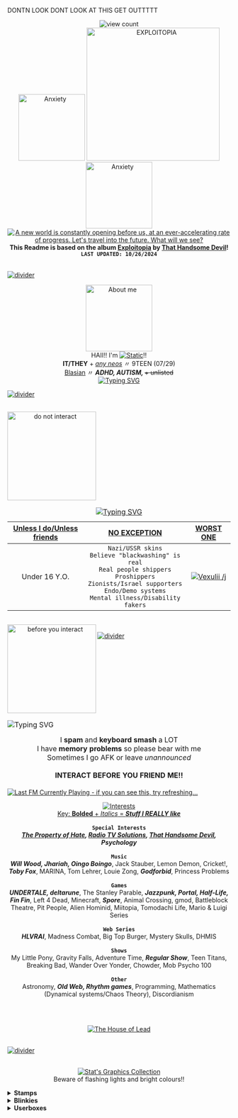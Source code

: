 DONTN LOOK DONT LOOK AT THIS GET OUTTTTT

<!--- ![Typing SVG](https://readme-typing-svg.demolab.com?font=Pixelify+Sans&duration=7000&pause=100&color=923999&width=435&lines=maido+domaido!!+(%E1%B5%94%E2%A9%8A%E1%B5%94);shoutout+2+remimart+;please+remember+2+sign+my+atabook!) -->

<!--- HEADER -->
<div align="center">
  <img src="https://komarev.com/ghpvc/?username=stat-ice&amp;color=657cc2&amp;style=for-the-badge&amp;label=Modern+Deities" alt="view count" title="Put on your 3D glasses!">
  <br>
  <a href="https://jolleycomics.com/TPoH/Cutting_Room/542"><img src="https://drive.google.com/uc?id=1YhttyWlHZoVllz-_-IxHni7QLTmn1lX7" alt="Anxiety" height=150px title="ro ta te..."></a>
  <a href="https://jolleycomics.com/TPoH/Double_Exposure/523"><img src="https://drive.google.com/uc?id=1K8Bg_VJSTUTdVOMkJy9aPHIR1Gjclnba" alt="EXPLOITOPIA" height=300px title="Now in 3 Dimensions!"></a>
  <a href="https://jolleycomics.com/TPoH/Cutting_Room/542"><img src="https://drive.google.com/uc?id=1YhttyWlHZoVllz-_-IxHni7QLTmn1lX7" alt="Anxiety" height=150px title="ro ta te..."></a>
  <br>
  <a href="https://git.io/typing-svg"><img src="https://readme-typing-svg.demolab.com?font=Chivo&weight=500&size=18&duration=3000&pause=300&color=FFFFFF&background=02AAE8&center=true&vCenter=true&multiline=true&repeat=false&width=435&height=112&lines=A+new+world+is+constantly+opening+before+us;At+an+ever-accelerating+rate+of+progress;Let's+travel+into+the+future;+What+will+we+see%3F" alt="A new world is constantly opening before us, at an ever-accelerating rate of progress. Let's travel into the future. What will we see?" title="A new world is constantly opening before us, at an ever-accelerating rate of progress. Let's travel into the future. What will we see?" /></a>
  <br>
  <b>This Readme is based on the album <a href="https://open.spotify.com/album/6dyanjhuSgFsPPVtFzugcr">Exploitopia</a> by <a href="https://open.spotify.com/artist/3MIk8tAIzBQ5iZWmlVLCCT">That Handsome Devil</a>!</b>
  <br>
  <code><b>LAST UPDATED: 10/26/2024</b></code>
</div>

<br><a href="https://www.instagram.com/thathandsomedevilofficial/reel/DBjVbUxxDOD/"><img align="center" src="https://drive.google.com/uc?id=1E1B0aKTaMpI_tIm9F1Bo0_a7zNsgy0VX" alt="divider" title="Exploitopia was released on October 25th, 2024!"></a><br>

<!--- ABOUT ME -->
<p align="center">
  <a href="https://jolleycomics.com/TPoH/Cutting_Room/542"><img src="https://drive.google.com/uc?id=1KRN8bNJNlcWLpNqKbowXMdKWSnlcU9AX" alt="About me" height=150px title="About STATIC"></a>
  <br>
  HAII!! I'm <a href="https://github.com/yagiziskirik/Github-Colored-Text/"><img src="https://github-colored-text-fn3z.vercel.app/api/index.js?text=STATIC&color=657cc2&fontSize=17&width=60" alt="Static" title="Hey, don't go clickin' on everythin' you see!"></a>!!
  <br>
  <b>IT/THEY</b> + <em><ins>any neos</ins></em> 〃 9TEEN (07/29)
  <br>
  <ins>Blasian</ins> 〃 <b><em>ADHD, AUTISM, </em></b><s>+ unlisted</s>
  <br>
  <a href="https://git.io/typing-svg"><img src="https://readme-typing-svg.demolab.com?font=Chivo&weight=500&size=18&duration=1000&pause=300&color=FFFFFF&background=E62125&center=true&vCenter=true&width=435&lines=Open+the+throttle!;All+aboard%2C+the+promised+land!;Pillars+of+smoke+by+day!;Pillars+of+fire+by+night!;Pillars+of+progress!;Machines+to+make+machines!;Production+to+expand+production!" alt="Typing SVG" /></a>
</p>

<a href="https://jolleycomics.com/TPoH/Wardrobe/225"><img align="center" src="https://drive.google.com/uc?id=1E1B0aKTaMpI_tIm9F1Bo0_a7zNsgy0VX" alt="divider" title="'Crooked Heart' was the hardest song to produce!"></a><br><br>

<!--- DNI AND BYI -->
<p align="center"> <!---dni-->
  <a href="https://en.wikipedia.org/wiki/Hamsa"><img align="left" src="https://drive.google.com/uc?id=1YOO_jYLM6h_BKUmajt4xpu733plIiyum" alt="do not interact" title="Do Not Interact" width="200px"></a>
  <table border="0" align="left">
    <caption>
     <a href="https://git.io/typing-svg"><img src="https://readme-typing-svg.demolab.com?font=Chivo&weight=500&size=18&duration=1000&pause=300&color=E62125&background=FFFFFF&center=true&vCenter=true&repeat=false&width=611&lines=DO+NOT+INTERACT" alt="Typing SVG" /></a>
    </caption>
    <thead>
      <tr>
        <th>
          <ins><b>Unless I do/Unless friends</b></ins>
        </th>
        <th>
          <ins><b>NO EXCEPTION</b></ins>
        </th>
        <th>
          <ins><b>WORST ONE</b></ins>
        </th>
      </tr>
    </thead>
    <tbody align="center">
      <tr> 
        <td> <!--- uid/uf -->
          Under 16 Y.O.
        </td>
        <td> <!--- no exception -->
          <code>Nazi/USSR skins</code><br>
          <code>Believe "blackwashing" is real</code><br>
          <code>Real people shippers</code><br>
          <code>Proshippers</code><br>
          <code>Zionists/Israel supporters</code><br>
          <code>Endo/Demo systems</code><br>
          <code>Mental illness/Disability fakers</code>
        </td>
        <td> <!--- bitch -->
          <a href="https://github.com/Vexuliii"><img src="https://github-colored-text-fn3z.vercel.app/api/index.js?text=Vexulii+/j&color=E67935&fontSize=17&width=64&height=21" alt="Vexulii /j" title="squashed like a particularly strange bug"></a>
        </td>
      </tr>
    </tbody>
  </table>
</p>

<img align="center" src="https://drive.google.com/uc?id=1LeiCwOnCQEf_vr0eYeTG6wLgjIptZlvA" alt="divider" title="HEY WHAT ARE YOU LOOKIN AT!!1" width="900px" height="1px">

<p align="center"> <!---byi-->
  <a href="https://en.wikipedia.org/wiki/Hamsa"><img align="left" src="https://drive.google.com/uc?id=1UxHk6g2V880lN2ScEcHnXlLWbpLCBJU2" alt="before you interact" title="Before You Interact" width="200px"></a>
  <table border="0" align="left">
    <caption>
     <a href="https://git.io/typing-svg"><img src="https://readme-typing-svg.demolab.com?font=Chivo&weight=500&size=18&duration=1000&pause=300&color=04ABE9&background=FFFFFF&center=true&vCenter=true&repeat=false&width=611&lines=BEFORE+YOU+INTERACT" alt="Typing SVG" align="left" /></a><br>
    </caption>
    <thead align="center">
      <tr> 
        <td width="611px"> <!--- uid/uf -->
          I <b>spam</b> and <b>keyboard smash</b> a LOT<br>I have <b>memory problems</b> so please bear with me<br>Sometimes I go AFK or leave <em>unannounced</em><br><br><b>INTERACT BEFORE YOU FRIEND ME!!</b>
        </td>
      </tr>
    </thead>
  </table>
</p>

<br><a href="https://youtu.be/3Q2piNE_TWY?si=gnPXO5Xg4Jiaf4yn"><img align="center" src="https://drive.google.com/uc?id=1E1B0aKTaMpI_tIm9F1Bo0_a7zNsgy0VX" alt="divider" title="'Tonight' is the first song from Exploitopia to have a music video!"></a><br><br>

<!--- INTERESTS -->
<a href="https://www.last.fm/user/lectricstat"><img src="https://lastfm-recently-played.vercel.app/api?user=lectricstat&footer_style=compact_stats&count=1&width=500&loved=true&header_style=none&bg_color=657cc2" alt="Last FM Currently Playing - if you can see this, try refreshing..."></a>
<p align="center">
  <a href="https://github.com/yagiziskirik/Github-Colored-Text/"><img src="https://github-colored-text-fn3z.vercel.app/api/index.js?text=INTERESTS&color=808080&fontSize=24&width=126" alt="Interests" title="ahah.. i love.... many things.."></a>
  <br>
  <ins>Key: <b>Bolded</b> + <em>Italics</em> = <b><em>Stuff I REALLY like</em></b></ins><br><br>
  <code><b>Special Interests</b></code><br>
  <b><em>
    <a href="https://jolleycomics.com/TPoH/The_Hook/1">The Property of Hate</a>, <a href="https://www.twitch.tv/team/wrtv">Radio TV Solutions</a>, <a href="https://open.spotify.com/artist/3MIk8tAIzBQ5iZWmlVLCCT">That Handsome Devil</a>, Psychology
  </em></b>
  <br><br>
  <code><b>Music</b></code><br>
  <b><em>Will Wood, Jhariah, Oingo Boingo</em></b>, Jack Stauber, Lemon Demon, Cricket!, <b><em>Toby Fox</em></b>, MARINA, Tom Lehrer, Louie Zong, <b><em>Godforbid</em></b>, Princess Problems
  <br><br>
  <code><b>Games</b></code><br>
  <b><em>UNDERTALE, deltarune</em></b>, The Stanley Parable, <b><em>Jazzpunk, Portal, Half-Life, Fin Fin</em></b>, Left 4 Dead, Minecraft, <b><em>Spore</em></b>, Animal Crossing, gmod, Battleblock Theatre, Pit People, Alien Hominid, Miitopia, Tomodachi Life, Mario & Luigi Series
  <br><br>
  <code><b>Web Series</b></code><br>
  <b><em>HLVRAI</em></b>, Madness Combat, Big Top Burger, Mystery Skulls, DHMIS
  <br><br>
  <code><b>Shows</b></code><br>
  My Little Pony, Gravity Falls, Adventure Time, <b><em>Regular Show</em></b>, Teen Titans, Breaking Bad, Wander Over Yonder, Chowder, Mob Psycho 100
  <br><br>
  <code><b>Other</b></code><br>
  Astronomy, <b><em>Old Web, Rhythm games</em></b>, Programming, Mathematics (Dynamical systems/Chaos Theory), Discordianism
</p>

<br><br>

<div align="center">
  <a href="https://jolleycomics.com/TPoH/Turnaround/555"><img src="https://drive.google.com/uc?id=1_Wvu9-ALc_z8fzNZX0NcPscn5wexihPa" alt="The House of Lead" title="IT'S GONNA BURN DOWN :((("></a>
</div>

<br><a href="https://en.wikipedia.org/wiki/That_Handsome_Devil#Discography"><img align="center" src="https://drive.google.com/uc?id=1E1B0aKTaMpI_tIm9F1Bo0_a7zNsgy0VX" alt="divider" title="Exploitopia is That Handsome Devil's 11th album (including EPs)!"></a><br><br>

<!--- GRAPHICS -->
<p align="center">
  <a href="https://github.com/yagiziskirik/Github-Colored-Text/"><img src="https://github-colored-text-fn3z.vercel.app/api/index.js?text=STAT'S+GRAPHICS+COLLECTION&color=808080&fontSize=24&width=355" alt="Stat's Graphics Collection" title="i am full of stamps, they're leaking out of me"></a>
  <br>
  Beware of flashing lights and bright colours!!
</p>

<details>
<summary><b>Stamps</b></summary>
  
> `hey look at these stamps i made (f2u)`

![Baaulp nation](https://drive.google.com/uc?id=1iSWyDQo_O2Uqk6uQIvv701E1AVUqb0_P)
![Bibi](https://drive.google.com/uc?id=1dQdzyoP8nquwdmOr8isxHxdMH8uavKPi)
![Big warp](https://drive.google.com/uc?id=1yOpXQW9leHd_E0xZQAxt8cR7U2YyS2Rl)
![Clone High intro](https://drive.google.com/uc?id=1xEoQU0UbhVW6rY7v3gFX_cjArlhRZ7j4)
![Click](https://drive.google.com/uc?id=1dvGv4HJdglrLWQfi3Bc_ysjIiHITiOld)
![Walter White Phone](https://drive.google.com/uc?id=1FQWviq7WblzjEP9J-TBCQ2a63VK3Y7d_)
![Is a restaurant](https://drive.google.com/uc?id=1P8tCowHdwMEli0azz7_ty5rDQIFQf-RZ)
![Is NOT a restaurant](https://drive.google.com/uc?id=1bF_MWg_IGTsm2IVWjOZTDEPXDiaszicR)
![Joshua](https://drive.google.com/uc?id=1lk2M2sjqMfZYNTI6COZnwHEodPbZZ2dQ)
![Mira fish](https://drive.google.com/uc?id=1CTTB8gBEP-MHmYybtPJxOymjfxQjqT5U)
![Orbulus Raymond](https://drive.google.com/uc?id=1PrQxbNEApR59pcmJ6J2Z5KStRRgq8Wud)
![BRBA poster](https://drive.google.com/uc?id=1Xx07BBgG_7U4Frjk7h-QgNHA_T3XkEYy)
![Socpens Superhell](https://drive.google.com/uc?id=19Aa6ZDaguzWrmBiFdW9ovQ7lIGkZhnTd)
![RGB Suits](https://drive.google.com/uc?id=1w5txDNSavnymiXi_meqFHQ8t_fpuYDWK)
![Pewpew](https://drive.google.com/uc?id=1oRCVfStxYwINi-uF0Qkfj1fQFHKI3dWf)
![Ruin my store](https://drive.google.com/uc?id=1DAPI7FCv6hmHTbaGSuGJ-pt2MqPMtXod)
![Ruin my life](https://drive.google.com/uc?id=1Lqkw3jzgkOYA05zCP-tzNb-O8Ezh9131)
![Periwinkle Poppy Fan](https://drive.google.com/uc?id=1maJnzCPMQPmjMWAbHLTtIcxzhrXpwGh2)
![THGTH](https://drive.google.com/uc?id=1_AUIWbQKjOYIEAR6M8h-E5RuxfzlRWfQ)
![YPAS](https://drive.google.com/uc?id=1SdgPStlGzAJGEqwwpDrgducoOCc8UYE-)
![THD](https://drive.google.com/uc?id=1yxwxBx07PGvOd_SeIsBhguwH3ycrjea5)
![burger eat](https://drive.google.com/uc?id=1ybaEBPkO1GBXP-GDfIdO_6juVflv6RKv)
![poopshitters](https://drive.google.com/uc?id=1yi2HH60gtg4mhI50TniW7QTv6RSiRqk9)
![time1](https://drive.google.com/uc?id=1BDjJpRv2GuQiQHSK_BnqopE8c1yWTTrv)
![time2](https://drive.google.com/uc?id=1AfR5RRCTYa4Yk_9Rb65HhMuJTIxTG649)
![negative](https://drive.google.com/uc?id=1d-S6G1lpGAZIAW1gUNF_0Ek2eM5X6DV7)
![TOby](https://drive.google.com/uc?id=1YkYMJA-xRQg541U1CFurPaeIg9gom91V)
![cell](https://drive.google.com/uc?id=1_8C9mphWqiQXvBkEwBpPfOufRjVHWhbi)
![dial](https://drive.google.com/uc?id=1A1GiakVU-i_vrLvM-p5wJak4k0EIFkX9)
![tinker](https://drive.google.com/uc?id=1q0gbF447qiraOtDlwushh2R1kZ7KFus5)
![click](https://drive.google.com/uc?id=1QlXyLE6jnGFA7Pqqy-XjQmxZsbCk8-Ju)
![anxiety](https://drive.google.com/uc?id=1xm2zF7Qq2BmI5uqvr5UEHEPr-WmDJpBi)
![dialhierophant](https://drive.google.com/uc?id=16PXIZevnWHyq_HH9oqRNtNfAVYe8M3Fu)
![time](https://drive.google.com/uc?id=1ZZH6ZCTKxnW8Ht2zEipsmK1m5ChQf44-)
![the](https://drive.google.com/uc?id=1-mXwTA6IOMOQqivkbcvwCiDJkD43T4-I)
![moon](https://drive.google.com/uc?id=1GivC9-7l-TwL7emserRlLvIGNPp9F29U)
![melodylovers](https://drive.google.com/uc?id=1DrPLDr4ZUjoqEpstaxtiCVaAW5Q1Y41B)
![juliennelovers](https://drive.google.com/uc?id=1N11LHz4mClctfQPvI-ElLiFA1BO2rK0F)
![](https://drive.google.com/uc?id=)
![](https://drive.google.com/uc?id=)
![](https://drive.google.com/uc?id=)
![](https://drive.google.com/uc?id=)


> <code>check out these stamps my friend <a href="https://github.com/Vexuliii">Vexulii</a> made (f2u)</code>

![manny stare](https://drive.google.com/uc?id=1pjV8XaLZZDMMoyw2RWf5yU875Ah6Ra8b)
![hanslap](https://drive.google.com/uc?id=1RsDTksLyCxQg3y-j1iQeuXCx95T0GbxP)
![hatty CHEER](https://drive.google.com/uc?id=1LAA5pjLDxPDiYChgzaTLq5HhywCXrTm-)
![honey roll](https://drive.google.com/uc?id=1j5lkmU4zQjQMs7FIQaSiM1o4Ow8Bv3lI)
![honey talk](https://drive.google.com/uc?id=1QOhQXInuKyYgj3okqPjZ9GjGXW-lx06E)
![pipi yell](https://drive.google.com/uc?id=185cWb5Pstlbb5L59e53hA_g6PwPZsLcX)
![yosef sneak](https://drive.google.com/uc?id=1f3r_OjUDvXZN_14N8fM2t-SwUBhbkzxr)
![castle crashers](https://drive.google.com/uc?id=1fqahCBw39zA2ecUQICGDBOmCfZC-VYFi)
![orang](https://drive.google.com/uc?id=1oTipPFtu8SzFfWJ_f8AvjLr00YAn5JV-)
![sangwich](https://drive.google.com/uc?id=1szvHj8Da349z9G0Jq80AXCv2M7eaDhTy)
![marsh smug](https://drive.google.com/uc?id=1VNRZKi3xew-0wvVz7Ug8mo2Gfa5GIXf4)
![marsh spin](https://drive.google.com/uc?id=18OZ4kScq5cHheHmTchLlXjdvxWh6XIjs)
![marsh yell](https://drive.google.com/uc?id=17ipF9i4C46CY_BZ6ekwH3L5819Hr_tSF)
![marsh blucsh](https://drive.google.com/uc?id=13da7XZ8LUB4NWzeKgvPdHY6v80eStZjw)
![danny dance](https://drive.google.com/uc?id=1MIuT5CT10_RhEqpqKnE-gbMK_KrVZXT0)
![ivor hapy](https://drive.google.com/uc?id=17_574WewpbgsUIlZc-nH9Fm0PQwkM4E9)
![ivor](https://drive.google.com/uc?id=1vooK3qpz2RxrF_7CyKrrTviiVTFaTjE6)
![](https://drive.google.com/uc?id=)


> `ALSO LOOK AT THE ONES VEX MADE FOR MY BDAY ^_^`

![blue man shock](https://drive.google.com/uc?id=12AL46RlXa53ELTlc586rVEM0NZuK5eG4)
![wayner sneeze](https://drive.google.com/uc?id=1phipGyunah7em_ohJb3SI6IOI2w2ikaI)
![waynerwhatsapp](https://drive.google.com/uc?id=1FUE0WXUp6Jjq9BVvzELgSOwhp6i-2fGB)
![waner myers dance](https://drive.google.com/uc?id=1t6W6Y6WZGW4hQsqyY8P7QrKLMCetTJt6)
![time to go](https://drive.google.com/uc?id=1avcGTlVPpRq8PPdnDOlZpMh008XtI-5T)
!["freaky baaulp"](https://drive.google.com/uc?id=1eIl6GUcrU6BJXxOa_WQhhnF_pAL_gjug)
![bad boe jambo](https://drive.google.com/uc?id=1Bz027NtEKhqkQPdfQSozLD6TlGagyx0j)
![baaulp death](https://drive.google.com/uc?id=17Ef2XS96spYHQnK1wP1UAxcHhgQ-1vxl)

> `ok... now here's some neither of us made`

<p align="center"> <b>SELF</b> </p>

![support gaza](https://drive.google.com/uc?id=1K9gCF0T1osVsnOS8gudq9W-3dmLm6fm2)
![aroace](https://drive.google.com/uc?id=1Nyj14DXVQZpYrVqDPJVhZCoy2dv8cC9V)
![ace](https://drive.google.com/uc?id=15FFGUI2xNGeLB3iYg9BAYXzmgrOQaRpO)
![agender](https://drive.google.com/uc?id=1UZsga6Dzju-RDqe-MA7EgYdn9KN74yEc)
![lesbian](https://drive.google.com/uc?id=1xmGdBHTHdYjAtm5g1Ogsuvg3M8499PVX)
![non binary](https://drive.google.com/uc?id=1XM2ilMulc8_4WMHkIoCO6QUhlurKiBl_)
![it its](https://drive.google.com/uc?id=1KCxZ6aWM4uIaD8X3UN3G1DO74Q6Y4170)
![they them](https://drive.google.com/uc?id=1WD1JcxXS-4kC4iDusQKW5vlEleGpOSWj)
![adhd](https://drive.google.com/uc?id=1kqRF7_dh3bq-lg49YQqwKBW_CV1mXHYO)
![asd](https://drive.google.com/uc?id=1PqYqozsbjj7GptVYxIUl4VVlI6CKcxws)
![blasian](https://drive.google.com/uc?id=1zKE6Dj8ozvcrdnoWf5h8lilEaX68Bj6j)
![csa survivor](https://drive.google.com/uc?id=1g35bns3spR4H7sENIa5P1BsvE1xamSoC)
![cocsa survivor](https://drive.google.com/uc?id=1EceG5fHeCzTh6sRATK6apImW8dt8DjhX)
![plural](https://drive.google.com/uc?id=17RSK3pyk4iKccAbJ_aUnwcZWIFWfxZmK)
![no flirting](https://drive.google.com/uc?id=1wfBMmgVjouLrJr-bu-iRuU3KKT1qC8mb)
![anti ai](https://drive.google.com/uc?id=11zhrwf19-t7uh22KLoDm827zenyL84GD)
![anti hit](https://drive.google.com/uc?id=1QCXvQ7mh3pJCMZ7a6NsBPQ9ByD1qWf-R)
![block creeps](https://drive.google.com/uc?id=1_DsEE1hjGZCtsgNK1qxtnzEheegZ2FjQ)
![not rehab](https://drive.google.com/uc?id=1nVbnTenbZ1KJ8lU2fyLhVQ9u7YRAxv_u)
![daydreamer](https://drive.google.com/uc?id=1WemSORCcWgs2jHWp9Bu5cN52_J3lvJbj)
![forgetful](https://drive.google.com/uc?id=1L1bzJaG9YbvI7ygN8EWwHuvfnziYikvJ)
![forgor](https://drive.google.com/uc?id=1yGwRcq1f8yPvKUkMc4wXpoYhd_4BzlcC)
![glasses](https://drive.google.com/uc?id=15pFtb_86k35MiCmXeMk69ICNN5BYkPhy)
![bad handwriting](https://drive.google.com/uc?id=1HXHKUrf3pAo5YhysbiEVVShom5Dz8_9C)
![shit as dumb](https://drive.google.com/uc?id=15Na4ACy1OgVMVSEfeZPuJieGIRKQ4s2-)
![picky eater](https://drive.google.com/uc?id=1L1EJ3A67yCrqaHejGLwLEdKx5tpYyeWD)
![talk to self](https://drive.google.com/uc?id=1vwRslHJZeUH6NOussZ-ho5E3Sf66-jp8)
![3ds owner](https://drive.google.com/uc?id=1gjD1Cdra7hN4Akp-0l84GoayonHD21AH)
![artist](https://drive.google.com/uc?id=1jQM4sYb7LMu8afitAzeR-eTkUFpZHRFS)
![writer](https://drive.google.com/uc?id=1hPyBco_t5t5P09tAXQfEDBghtgwrhHYF)
![piano player](https://drive.google.com/uc?id=1q5YHds0TqRLxeH7Q7__osztHNx11dcNy)
![make stamps](https://drive.google.com/uc?id=1hFWOT3Mu4OSlZUSgtMHO-u4_OGlATGG6)
![stamp obssessed](https://drive.google.com/uc?id=1wD4sPrvor4CcX7r2jH4bBv-KppzKPk3K)
![apple lover](https://drive.google.com/uc?id=199n89Aql0syQupBG64FGK6daUNx1hBeR)
![cheese lover](https://drive.google.com/uc?id=1sD5eOe0XXa4lb_WHQQYMwDhkIKUMelpQ)
![heart blue](https://drive.google.com/uc?id=1eAZOJ4xmClOhuUUhJ7ZrQ-uUrwXifJDb)
![heart choco](https://drive.google.com/uc?id=1U1FPJ5p_VYJlvStHC7Zi4A7tiQmu2Z5l)
![heart meat](https://drive.google.com/uc?id=1aJcwK2Ko1PnzNmrL-STAjiJV6T5wyqIm)
![heart robots](https://drive.google.com/uc?id=1ppfbWlHWHau4lXHEJujPuB5Y01TsZcmI)
![potato love](https://drive.google.com/uc?id=1URz3rvL3REyNlr6GbnE2YIBpVbPzJqMi)
![weird mammals](https://drive.google.com/uc?id=1TbUH-g_iIVqMtmmieWBMflYPDqLikgQo)
![sweet tooth](https://drive.google.com/uc?id=1qfDulclRTzkFFV2RUP4_AN2B6cN1ba19)
![like it warm](https://drive.google.com/uc?id=1kkWR8voR0fRGXShgWBKOtc2jZelb22WG)
![cant focus](https://drive.google.com/uc?id=1TK03wRiWMms9Pem6exT276N1XCTBX45W)
![cant whistle](https://drive.google.com/uc?id=1_voMbe577Ne7r7VVah4hsY2lHhn7m9Ko)
![12 hour nap](https://drive.google.com/uc?id=1h0smSxdNJxufe6nVrk8nopk8HQj26ugy)
![2016 dead](https://drive.google.com/uc?id=13f07JNOelAZlrtjI8_ccP0bIkN25pFI7)
![mental wifi](https://drive.google.com/uc?id=1bp3fI1EPriJIh7yGY4S2W08GQUsS84wS)
![obscure fandom](https://drive.google.com/uc?id=130rkOx5P3LB6mXtLe5vKuv7k_-nurHT6)
![oc ask](https://drive.google.com/uc?id=1KZOrbmYRQ7GdwXY-xbYYirgQ1SaPLg-U)
![oc bread](https://drive.google.com/uc?id=1XBzyjzvRJgDttBusSnD2y8SJ_mbyXtua)
![oc draw](https://drive.google.com/uc?id=1-F1cET0f6YJiT600gKMYByVosEwfCGBc)
![oc kids](https://drive.google.com/uc?id=1mDF7Rlvj9CalQ6BU9EJSm86NS-brPy67)
![slow internet](https://drive.google.com/uc?id=1WPQGBwMMTtUEdw3MKFI14E7pqxzpEe7d)
![static](https://drive.google.com/uc?id=1rikBEpEpe6vp5DzzS8wdnH1tOFDF-1lW)
![summer pants](https://drive.google.com/uc?id=1S2ABXfAYgT-jc8y_htJ7gS-HSTMyW9Jl)
![time machine](https://drive.google.com/uc?id=1gBPM6P9hBoC8WI9uB0B2da4Dexv--aLp)
![on tumblr](https://drive.google.com/uc?id=1ivKBIDkS0HmWs77f958Mt7pQ-3O0Zzok)

<p align="center"> <b>^_^</b> </p>

![challenge failed](https://drive.google.com/uc?id=1WclsoKrDlzfydz_jOFYsFOqJAvDxu8Fz)
![chaos support](https://drive.google.com/uc?id=1kfHyTWK-7dyF192PhSuN_6AnJT1pAqgv)
![chaos theory](https://drive.google.com/uc?id=1ac-L5FtOikQMl-xzj0H2ndesi2Pjo5bu)
![concerning](https://drive.google.com/uc?id=1wEo3LaLceKd_PCibcIJLxZGwPgvz3lL8)
![discordia](https://drive.google.com/uc?id=1ys9VEVBUMeDNScm-VVC7xWunLvJZcyR8)
![gameclam evolve](https://drive.google.com/uc?id=19IEIFApnV2mt3lp2WOtWad_3ZsV1iJU3)
![greyface](https://drive.google.com/uc?id=1QakGuWDzzDE0YeywQ0JtVgdLYxA2ijp-)
![hail eris](https://drive.google.com/uc?id=1AD1toi1iFWdIGiO16Y76x-8Ry1SRZnG2)
![mandelbrot](https://drive.google.com/uc?id=1CtFacQtCz2WQKtVC3zfc-MR9WdGA50hx)
![math beauty](https://drive.google.com/uc?id=1oeJtoP4shGWaTFLxNnHSEhnS4ibptaoi)
![mr whyte fan](https://drive.google.com/uc?id=14rC4j4dCCgAaeU5KMFQ4uHpseDVzimQ1)
![only certainty](https://drive.google.com/uc?id=13yFLGUa3LlmFG4qTMrARgMQqGnhRxpTQ)
![rgb negative](https://drive.google.com/uc?id=1r3Kk_F5hIeGUxxveU9k_RPU_R_V_ytso)
![sopen rice](https://drive.google.com/uc?id=1KKmo6g-sZ_gnx7KXzG8GJc4jJBZ0M1Zm)

<p align="center"> <b>MUSIC</b> </p>

![009 sound system](https://drive.google.com/uc?id=1YFcGwuuVeoCh66eG4wK3EC4U2OFkf9NE)
![bad apple](https://drive.google.com/uc?id=1Kzu6045ShK82Rs_kfwgFmH6SIJoAiEu6)
![cosmo alb](https://drive.google.com/uc?id=1jbhxNFAniJRSMEWleh1Sf-MzZitMWVmt)
![cosmo sheldrake](https://drive.google.com/uc?id=1FirqiZCTG4qO3fSWHR9EvZubmNBA-Y5s)
![echo](https://drive.google.com/uc?id=1XOfUAc-6ksqf_d-FlK32IRvPlyq86Rix)
![eial](https://drive.google.com/uc?id=1zmArnDL1AcG78PbhiLbZQYDvwxNezVqC)
![gay spirit](https://drive.google.com/uc?id=1KgSLjCPc2O2aDThYRIsTcjM8PUDUt5cd)
![hawaii pt2](https://drive.google.com/uc?id=1Gz-Qj7zb_Pa53n44_PFTKMad2LgX2efT)
![heart icimi](https://drive.google.com/uc?id=1lmFdsjY1rl0Bz6fNcib6_a-brHotnfq9)
![ld ref](https://drive.google.com/uc?id=1qxJdhpPoWbJhOAOoKS5G14do4mORvPNS)
![lewis](https://drive.google.com/uc?id=1CpBw_pCUxCeO09QEI4bpMQPfVcJ3c6A4)
![lifeline music](https://drive.google.com/uc?id=1RWi5Vs-WNikidYziB3JD8TRi_c6U0Q9Q)
![music stamp](https://drive.google.com/uc?id=1ipLD8WEMuH1gwaEOzpvgI8I7FHhaVd_k)
![mystery skulls alive](https://drive.google.com/uc?id=1Z7xxtyg5LVer8Wm2MsTIEupdNs_jNwor)
![mystery skulls death](https://drive.google.com/uc?id=1UtIvBXiLJc5SJfcTFTPBIUG_bD9TOToL)
![oingo boingo](https://drive.google.com/uc?id=1Uxbu6j9ZBLwCZAdzB7vrPIvWdwvfe-s5)
![oingo cat](https://drive.google.com/uc?id=1xRsQnBWgHLBIafqeQy1ScDtz7qVa8CPc)
![self-ish](https://drive.google.com/uc?id=1pljmx7GMPFUEaXMKp-0LwUFuNHvMSOLo)
![spirit phone](https://drive.google.com/uc?id=1xOykDIxiFu9VwuDa9b16L89PkvQ7ZLBI)
![talking heads](https://drive.google.com/uc?id=1sdmwE4buz5uaU5Ejb28nKIve2lr0lCWU)
![turn black](https://drive.google.com/uc?id=1RGzBrsapHpqirgIuMnF8VxkWur8GoLHS)
![turn black 2](https://drive.google.com/uc?id=1J1kDmQL2hjAnAs672F_dgnTTjVggOpUM)
![turn black 3](https://drive.google.com/uc?id=1tDxy5NKmZyLZ1pdf7zK6OMM1bSoIqlJy)
![view monster](https://drive.google.com/uc?id=1ElpuS1H-FNDZa64C4mJpdv5bwRG1At_L)
![virtual insanity](https://drive.google.com/uc?id=1tTPCk76dkQSB-LDPYWGTAuUjBSqzTUDL)
![wwattw](https://drive.google.com/uc?id=1_fdnh6dEvtbTzA-GQJTR3sDspiy8FMN7)

<p align="center"> GAMES </p>

![3ds logo](https://drive.google.com/uc?id=1JgirdL90vClS9JiarvuQP4EpO7enzIdy)
![atari](https://drive.google.com/uc?id=1G9Q15Vw9Ywk_uoJeY3HS23p4alDNOgS9)
![wii](https://drive.google.com/uc?id=1UR_I7gkSaerqVE_AT9nZHBCxtkItAbQQ)
![wii u](https://drive.google.com/uc?id=1pMBEhdJ3tIF5APDx1YB0bUjwf9Sgaxmy)
![ddr fan](https://drive.google.com/uc?id=1csp7IoZ5tGuAW738smrv6bdn0_Z8iNWQ)
![eurobeat ddr](https://drive.google.com/uc?id=1rLjHA00w2koSWdoU18-3dnb0wnPVCk9z)
![bon](https://drive.google.com/uc?id=1dvynD8jvijxKt7KrsjFyN2p8Pez9Uc3J)
![fnaf](https://drive.google.com/uc?id=14yg-bktjdbW7TxceKElgyhes0hENl5Pu)
![lets eat](https://drive.google.com/uc?id=1b8fjpFaKmybCMImJbCvIBbqaVUuWycHA)
![heart mc](https://drive.google.com/uc?id=1BxHTmb-sF6KoozRcEckGV5okDsRZ5zzs)
![mc death](https://drive.google.com/uc?id=1SIORMeRSZVUCfnhqz0fVLoUBoxogooTU)
![mooshspin](https://drive.google.com/uc?id=1qrR-nmv6K2cVL9CaMBQ1OplZmv62oPJv)
![punch wood](https://drive.google.com/uc?id=1RAaRgSq4oLUdnOaRWwo58gS0xIv-IVFt)
![grox](https://drive.google.com/uc?id=1nBX1-RL8_YA_Ir5oMxm7CawQEkqr2lb8)
![spore](https://drive.google.com/uc?id=10CW-3KgV-YoFLoWxw_9SMvzwuRMHs2WE)
![portal 1](https://drive.google.com/uc?id=1mWo5huuYCM1AwTBA9d77In9cpYMxi6cx)
![aperture](https://drive.google.com/uc?id=1nIgbujR1_cKhtBUVBCcb8pmWz4bQ7Swk)
![aperture 2](https://drive.google.com/uc?id=12hF3jtRlKI04HWw2P6dxE5nub3alYMx-)
![burn lemons](https://drive.google.com/uc?id=1_pXZSYUyRR6THxkt9tcxMVJblaiFLgX6)
![cake lie](https://drive.google.com/uc?id=1aNyVWVynlAn_fTbE6tWzAae5SmmwHZpi)
![forgave wheatley](https://drive.google.com/uc?id=1W-PAGu4kEmn6NCJvJum_gdoxo8PS8ZVn)
![glados loop](https://drive.google.com/uc?id=1SjtfrrjrI7u0g_K-eqDOTB1PYyX8WDRm)
![i'm different](https://drive.google.com/uc?id=14qCKZE5gzEF3ls6xAzjEKruaxjmBr6CU)
![moron](https://drive.google.com/uc?id=1lBQPGAm6ODNPM0hmSsrWmLl6lGsT0h3Q)
![NOT defective](https://drive.google.com/uc?id=1LR89xrcfjyyaqSe_JfPYpL2KcL7K9h5w)
![patlas 1](https://drive.google.com/uc?id=1kYYT1020sJPktRRoLIHingQfh4GoiYG8)
![patlas 2](https://drive.google.com/uc?id=1Y6F1NCHp0Um-AYx6llz7CXeq8FSqLOji)
![portal 22](https://drive.google.com/uc?id=1P83yLox0Xke4U44PGQXcelRkN22foTg8)
![porthell](https://drive.google.com/uc?id=10InXKeidNgvPNPs6aKpl9pOruD-mJGVN)
![potatos](https://drive.google.com/uc?id=1P3XPwtUxzetZK7_IptS4nLcyW0qFmOLT)
![ppbody 1](https://drive.google.com/uc?id=1KPPI867IMID-BKcijmpxucT81rK9Aq-b)
![ppbody 2](https://drive.google.com/uc?id=1NeOh4KyuHnnn3Q--HjAOIcP580Pe0tEB)
![still alive](https://drive.google.com/uc?id=1l6XkUOJL2d4sFHI6DMEh1v06EyqJcUVU)
![the lab rat](https://drive.google.com/uc?id=1ozST9sQkgYMsog_LbsVJafsxR2Qjknya)
![true friend](https://drive.google.com/uc?id=12sVq-EkaEHldvTP9zpsmFU2Cyk45bzLo)
![wethly crab](https://drive.google.com/uc?id=1mov1vZy_S92dCr5APzVqLvMW9zkX8_0g)
![whatttt](https://drive.google.com/uc?id=12spowPGhVbpY7uPuCSShPy_vHvFJqsAe)
![wheatley heart](https://drive.google.com/uc?id=1zvKA_pDY0o9FSR6niU_ufDLhjazsU90q)
![portal 2](https://drive.google.com/uc?id=1eZLlu5WrIejhGdloJ9qk99ijz0RiTIqE)
![gmodsfm](https://drive.google.com/uc?id=1C0XUSTccIyv96TB2FJtKxOV6hizvnI2r)
![half life](https://drive.google.com/uc?id=12IW3JHwsyPSX0ogdEbKoUcHEdkB6l8DY)
![headcrab balloon](https://drive.google.com/uc?id=1odwezfyic6qWNqpXeKRvexchgu6flTts)
![hl2](https://drive.google.com/uc?id=1HfjlSxqOM-xS4OCiemTzCXD_UxjqHUrd)
![hl3](https://drive.google.com/uc?id=1AdmDYl1JnsLUXvaOYmS1dRTk6Nk8q-mz)
![i has crowbar](https://drive.google.com/uc?id=165jI32zwwSBxyPgAEU96_46wzg0Vgpju)
![l4d](https://drive.google.com/uc?id=11lWx34o34CQhZ-_Z_mJYNm6GO-7d9gBO)
![sandvich](https://drive.google.com/uc?id=1X_6EmHoYZBEqv493RwSSCbh8rDmZdVSz)
![the freeman](https://drive.google.com/uc?id=1Ru2g6oAjJ5FA5BBtpo6PmnODC5h_Ns4T)
![alphys](https://drive.google.com/uc?id=1sC368ZEXz7fwtD9QQZtH1bGSJ64xm627)
![annoying dog](https://drive.google.com/uc?id=1jv8LcdMydQAtX2T4eSG-hsOYmgN__Abw)
![ad lethal weapon](https://drive.google.com/uc?id=1Dz1EZiqRQYjscoVP3JSx0nUABefzh_59)
![azzcut](https://drive.google.com/uc?id=12P7C76M9padz16rHAOlYTxuz1-DRIrPR)
![flowey heart](https://drive.google.com/uc?id=1ljtHMsKWFq6eAghd-z-XTB_g_F66A9by)
![flowey laugh](https://drive.google.com/uc?id=1e1kSJI7aDboq7baJJDj8sHJPtKtTYjyk)
![flowey text](https://drive.google.com/uc?id=1yJWTwsbvi0vkck377ZydQcYVKKsmuAPD)
![flowey troll](https://drive.google.com/uc?id=1vzbCPdbsGQW8EYNCaAwstjnnhj5N6JuY)
![fun groove](https://drive.google.com/uc?id=1KvYwYVtl8XHtcCwGmvLIsTVdX0G8yDJA)
![gaster](https://drive.google.com/uc?id=1OQWui_Rf0iyAvMT0O17A2UAXrM2jnwqa)
![gaster heart](https://drive.google.com/uc?id=1sPaSLADL20YawBm9zpGbA25JYrDQnZl9)
![ghost smooch](https://drive.google.com/uc?id=12gN6Bn3lEdHryQ2aE5ch748RAl8axs6N)
![heart utost](https://drive.google.com/uc?id=1_jwJsKhRubcYPij7byoSJuJy73AEmSOR)
![kris where](https://drive.google.com/uc?id=1GRZf_aul-pPP38UHLDSQWE_d3wpgiNWX)
![madjick](https://drive.google.com/uc?id=1OV6mdOUPIhpM-6fdi3L-7WA7OYkRg-CH)
![not feeling up to it](https://drive.google.com/uc?id=1mQ6KjvUdOy-Y9fH5YUoqVnJsJUO92F6b)
![pap autistic](https://drive.google.com/uc?id=1A6QfPy50Is-B7Cg5JLbXlDqFm4zaQvRy)
![photoshop flowey](https://drive.google.com/uc?id=1PYQYO9Ck3vvmVP9JC-rsDE9Ue6JPVIkt)
![pussy ut](https://drive.google.com/uc?id=1Ue5q06ETnQBgwJGrQevtMdPXDmgQdCs_)
![seam](https://drive.google.com/uc?id=1iLWQhTKEwh0hsF0veVmmOofdSCGpro3_)
![souls](https://drive.google.com/uc?id=1z0UX1XJ7tnKMTFQC1nwc2fKwYJ8Uyjax)
![spam dance](https://drive.google.com/uc?id=12KLwBGIqDXRHKoZOh_wOYHPejiuG4j_9)
![spam trash](https://drive.google.com/uc?id=1ZFsNNhMJIpfDTif0oI_nWQwKaO1Ee_vO)
![spamton beatup](https://drive.google.com/uc?id=1s3hgggebbLzah565YAN5x6YMDto4Sxml)
![toby stroll](https://drive.google.com/uc?id=18q9ZdAFc5kuucW94nTIaApuApfBW2mer)
![undertale](https://drive.google.com/uc?id=1gk2kgJB2Evp5eATfL-5ucfVE9p6m2sLP)
![ut](https://drive.google.com/uc?id=150WSSYYOaRBvSyyChh4eDcxqch4VLs4U)
![animal crossing](https://drive.google.com/uc?id=1ot1LTQB66sRUCMXSUwb34UzwG3qXXEJY)
![botw](https://drive.google.com/uc?id=12HajQHA0pfxIvnB4Hf_NKeBAoknymeV0)
![epic yarn](https://drive.google.com/uc?id=15m-Yj-beg5w8yLqJ3lpwaFbnQMOYQjG0)
![guardian ah](https://drive.google.com/uc?id=1-4EqUDwpjkdQGszJnQ3AVJk53IS2btqS)
![gygas](https://drive.google.com/uc?id=1S5f44tJg7JsVfIpPkqSas_WQNFJSFg_5)
![mii fan](https://drive.google.com/uc?id=1-xCd_lSwkjOEu1_gnHEB_xn2S2nDpHOO)
![morshu](https://drive.google.com/uc?id=1bKou7FKmURewsgc3SWVvs3mwA8YtNGhg)
![rosalina](https://drive.google.com/uc?id=10ywEDsvjq7xeiUzwxBd6y4cOYyHC1aBg)
![splatoon](https://drive.google.com/uc?id=1xAo-EuLELELo9zZyVSUYM7u0xrYNrvmO)
![tomodachi life](https://drive.google.com/uc?id=1_UeOHu62nAQCz3WPQFoK9lFjuvmWmVG7)
![urbosa](https://drive.google.com/uc?id=13MloRyZ5qOHSGLVWn05gyQLlcnxunaG-)
![wario death](https://drive.google.com/uc?id=1cedW-b6AZIZaKbIoDSR18Fal7SVB-BZR)
![bejeweled](https://drive.google.com/uc?id=1mae54ohNpWckWRVUC0OhkRWqAps2CHk3)
![chulip](https://drive.google.com/uc?id=1uUjCYzWdbtF-NUmqs1lu2OiVDUHGTOlG)
![cookie](https://drive.google.com/uc?id=19eTmVOBJDUt06D2H2zdWYxLDf5Yj9325)
![cumburger](https://drive.google.com/uc?id=1ZV6unqTcOFfTF5ZUzdXvsc4yLCSPYIc2)
![fin fin hate](https://drive.google.com/uc?id=1XdWqTGvJXFTSKfXn9Zr6aHhn42Um_AUM)
![octodad](https://drive.google.com/uc?id=18q-2Gn1Wi5PRs5xX3M8c_U3sUin7fGLP)
![press start](https://drive.google.com/uc?id=1_lV4-pZLWb45mjWpFBpu-_rxuCPeTBWr)
![sick pou](https://drive.google.com/uc?id=1Uv-jgWXg33WhVVcdL8am-718-xLPi9M6)
![skyrim](https://drive.google.com/uc?id=1lJMbXD-Bh-1JSp7hG7st9NRwiMCQ7KRi)
![standby fallout](https://drive.google.com/uc?id=19SjtvABmgFSMUzbFObGjTWsl62683nyJ)
![tsp](https://drive.google.com/uc?id=1bp4LbSfNCUww-M5so2lD-lZWjrPqCIUb)
![wizard 101](https://drive.google.com/uc?id=1voX1wBCW-FSGMDSzj5Toh6-8VnvMI8SC)
![yes man](https://drive.google.com/uc?id=1jRPfgxqYBTi9HKmmRgz_-uJeuvvxrQ9G)

<p align="center"> <b>MEDIA</b> </p>

![at intro](https://drive.google.com/uc?id=1i2zjztB1y1RiylKxxGi6NWFaAKV876mB)
![batty](https://drive.google.com/uc?id=1MpkihmCPAptsEWzZeTvIJCoJadOEOHLK)
![belongs in the trash](https://drive.google.com/uc?id=14a_MncmHjFj0FPxbo7VrBBDEOtF_Pap3)
![bill statue](https://drive.google.com/uc?id=1Sk1cZDQMDtpnZydP5UD5uYvxqTw91YXn)
![book of life mwah](https://drive.google.com/uc?id=1H9zOwgM1wjlub0B9foN0FeMfg1OKamJR)
![bubble buddy slurp](https://drive.google.com/uc?id=1F79HrL1Hd9E1vQyRegeynXLIbQdG5dDD)
![cesare](https://drive.google.com/uc?id=1gdQGjOa9ctZQaHw5m9TP3LQuGaHS1mko)
![chocolate](https://drive.google.com/uc?id=1LcYgoeuae6KUOWRazFpC0nqMW1BHhIAm)
![chowder](https://drive.google.com/uc?id=1c6aAc5YM-TjCGsRNvsqGG4Fxh0FVeI6o)
![coraline tilt](https://drive.google.com/uc?id=1Byp8Qovl6InPeDXR5LEeUIOcIp3xZqt4)
![courage fan](https://drive.google.com/uc?id=1HDk6fO-akFsm7SZT4NqpYpwj8ZzYEgyT)
![discor](https://drive.google.com/uc?id=1r7tpjsWjHj_jumBPUffRp0KViHm3rdR6)
![discord mosaic](https://drive.google.com/uc?id=1MncCnfj3mfHQPDagGccWRR92chNBtuiY)
![dominator](https://drive.google.com/uc?id=18h01xYqgU0fLxWN6m2A_85Vs5vARtDBX)
![doofenshmirtz evil inc.](https://drive.google.com/uc?id=1XcZtLXaSJU3bf2q5dTAxjqWEUvt-U10q)
![dvd](https://drive.google.com/uc?id=1nw2gi8IXJfVvDZHqL5O_4PX8l50PMpU1)
![ed edd n eddy sfx](https://drive.google.com/uc?id=1qyZaixJLBE_LhoOptvwUWEGaJxmxGCqG)
![emoji movie anti](https://drive.google.com/uc?id=1jz6dyVD0bh_vW8FjVDrvLXCzc-6FLQjH)
![gf ford](https://drive.google.com/uc?id=1YbgS-Oq2A93zFHMuN6iVEkkyNFw21Di9)
![gf dipper](https://drive.google.com/uc?id=19xgzVgMzXTc1t7p7y-FQQigeBzjnYTXW)
![gf mabel](https://drive.google.com/uc?id=19-9AY45Ft--P8qy4vLWhWYJk8Cako2Oi)
![gf stan](https://drive.google.com/uc?id=1r-lzrbFlLDbh0hxbwUJjR8NjoB8Fiuft)
![gf waddles](https://drive.google.com/uc?id=1qjioGGgfToi7IGD7hHsq1bErPx4vf117)
![gf weird intro](https://drive.google.com/uc?id=10MWYpVwkyyPhzMnNG6iTB5Ej-vMQF9RM)
![giffany](https://drive.google.com/uc?id=1UsY8fACveUKY3yDnny-5MdEnKgDik8Kz)
![gooberberry](https://drive.google.com/uc?id=161UkwxYBps1dVkuvykyJrT40EyI6Xhac)
![HEUENGHHHH](https://drive.google.com/uc?id=1do_X3ZwgjZQcf5C187_SKLNZos7bBn3q)
![kermit bite](https://drive.google.com/uc?id=1KQ394IUsA9H32VnWNjdBaQBGR4ylrxzd)
![kill everyone](https://drive.google.com/uc?id=1bFf6u_WSkbdMO-KwHyPRckp-vet1_ETF)
![making fiends](https://drive.google.com/uc?id=1ngSd0z1KFcOsX3U_Co605Z-MAlih22uH)
![milk cereal combine](https://drive.google.com/uc?id=1miS49Qn_2tYDPUNoNoGOV8p9Gw3cGUkg)
![mlp error](https://drive.google.com/uc?id=1a6bLHjfF6EITxBIc_Yi8t4mIvDLvFKI1)
![mp100 mob](https://drive.google.com/uc?id=1DucnrJG-W1CVTjcGz3u3t689OUwqpw7A)
![my eyes](https://drive.google.com/uc?id=1uJw9CWN1rxfmRcv7ZuOTu9yFi-HGYCWx)
![nnsg](https://drive.google.com/uc?id=1HuKTCEeNNURAQuID0SPd_J9wmJfOkBlv)
![nothing check](https://drive.google.com/uc?id=1eE9ne2xQ0R9XDPHDPbWIrC5MMRJXqesf)
![nya rawr](https://drive.google.com/uc?id=1u3_KJKwNi5unsxAfM6ocrSUBD7M6su_h)
![octavia](https://drive.google.com/uc?id=1kD9b5kJgFGjA0M8aLdTfxmIHaMJzHJfl)
![opal](https://drive.google.com/uc?id=1m0m9idqmrsv0KP295NFEMFUEIV1oTcVj)
![patrick look](https://drive.google.com/uc?id=1oOucRfburV0YjKTzZ9SJIOK0EVqZGszc)
![peepers fan](https://drive.google.com/uc?id=1Ox_GISitYb4Ua2b60mnMvA-ouYGcOXGr)
![pinkie](https://drive.google.com/uc?id=1Wt-9Fch4gYsidhM9mhqmjhx-Y7vvJjia)
![pizza throw](https://drive.google.com/uc?id=1WL4hpBltXqpq3AMpWr-BpTtcJ6Y_rR3p)
![pp bounce](https://drive.google.com/uc?id=1TJT5_YKHtg1goUre0WPx7Uq2mJF2fE-U)
![pp mark](https://drive.google.com/uc?id=1BC9humOxSsDmnfCIeyy1hdmqFw16uJ5d)
![prince of egypt](https://drive.google.com/uc?id=1Z7qyheRhvKhV5oCKRKRg79c8hwsjm4O8)
![pucca](https://drive.google.com/uc?id=1OZMmicQ0WLwgZJUeAf6nhxVCv8pWnh1p)
![reef blower](https://drive.google.com/uc?id=1whX4vfM784R0dmv8AgojrKOBqGaL4-y3)
![reg show](https://drive.google.com/uc?id=1qJgXChzSTYUgKMj92yV6d1sa-un3UMqB)
![rigleen](https://drive.google.com/uc?id=161Zk87jvz2UD0UwQYOx3WLL-a6ZR4OsC)
![robin go crazy](https://drive.google.com/uc?id=1h6MyXJcfpFjWnryqpwUtLIfgpvTKJfQG)
![sb dolla](https://drive.google.com/uc?id=1Fi_Bo6OSK5QaXS_NcPtm59YVo-re5q4F)
![sbob](https://drive.google.com/uc?id=1lVRU-nszXWu-YhdhlGWtvM6H4HknL78L)
![shopping list](https://drive.google.com/uc?id=1O330G3HKe4b48xpX2fWD1N5iNKkf6qR3)
![skele dance](https://drive.google.com/uc?id=14ausMstFxXOV5P_E5jAzFUdN2QvB1nG2)
![skele dance 2](https://drive.google.com/uc?id=1HA9dS61PcHkF67l6-utWgg2WfLXg1egV)
![skull throw](https://drive.google.com/uc?id=1iBe8IHyJffYJsoPgSEllACAKNnuzT_2P)
![teen titans](https://drive.google.com/uc?id=1JUJlSatg8J52uTXh9DTtlx1xhVKM8AEt)
![that thing](https://drive.google.com/uc?id=1DUMCw81vCyx5xHCvCZKQUMMF7eEMzr8E)
![tiana browse](https://drive.google.com/uc?id=1gcAhGkVodVz78DZuqsWnKx0bSIGsdKg_)
![tv error](https://drive.google.com/uc?id=1B30NofWlWn_P_FsOv9zjDwfZsEsuViwH)
![tv trip](https://drive.google.com/uc?id=1KPkD6LuflaR16wvvV6GT19Yh0nyz5bcA)
![waddles prez](https://drive.google.com/uc?id=1D48kfMptBUNZI5ptWSo5fymnxQ2PYmox)
![weesnaw](https://drive.google.com/uc?id=144dLOVDsogwgMXnJvHyhKy0gCrIK5KDZ)
![youre fired](https://drive.google.com/uc?id=1EzPBeNJFPXVBNx5CkTRD6SDuuYZ73HC_)

<p align="center"> <b>SILLY</b> </p>

![ant](https://drive.google.com/uc?id=1qJYp1RPCqdv077XeyOKV3WQWVH4i3uq4)
![avgn gun](https://drive.google.com/uc?id=1qsWhaMym7FN0qO-nAg_3jJEQ8bHv8YmS)
![burst nurst](https://drive.google.com/uc?id=10QNVOBcDxuZShN5jtP2g9UyekU6gj_-w)
![campbells](https://drive.google.com/uc?id=1vyhWciRJGzz8_iAMQvifRhsgnh-kaUMS)
![cat](https://drive.google.com/uc?id=105YU1WZuS65KXha_uGWlj_vqp4vvHLFn)
![cheese](https://drive.google.com/uc?id=1JGZNAME7nGwxsPypb2yd2oBgqRrbFiLW)
![crab](https://drive.google.com/uc?id=1mx97Fw6abxwv-TcxLyT1PEMtCX_ABI39)
![damnit](https://drive.google.com/uc?id=1-mRdt3cPAgYnHCX4-Vn4sdoWQHU_wnIt)
![dogs1](https://drive.google.com/uc?id=1iu-Wbzh2BSpYdIVv_ga5YnBYZMRHkiEp)
![dogs2](https://drive.google.com/uc?id=199jVTpgDkQ_Gtl9ZxNzxk9W7DhrsbxsZ)
![dogs3](https://drive.google.com/uc?id=1gjmkg7-wqofwXSUViMmnpCMYVQg5s1Ud)
![EAT PANT](https://drive.google.com/uc?id=11aQZVl84nnjc5_qTAhHNGfsGyRdEf1j7)
![fire stamp](https://drive.google.com/uc?id=1z_MXCVLt3-EbpRKUuMiN7_e_Ez1S4Xqm)
![fsh](https://drive.google.com/uc?id=1zgldSbYnICk2SCprJVs32cDODkyE5wVF)
![gotta go](https://drive.google.com/uc?id=1ZTplU_uotewsnSGLp4GKM4wN2FikzfZD)
![guy fi](https://drive.google.com/uc?id=1OW6urgD26cDOfofrOyDy54bxBflF7IbT)
![heart brick](https://drive.google.com/uc?id=1XrBYVJ6YSqubdw-GsX028Wjw8QRBLs3d)
![i'm bready](https://drive.google.com/uc?id=1qlZtYXaGTMHThU5tMs6cfBwb0yjC2Bof)
![isopod chip](https://drive.google.com/uc?id=1ULXeITO_5J4sL84VxiIkzsNqy2s50yQ3)
![loss](https://drive.google.com/uc?id=1IhRq41D8DrWqXHBHPnNPFNFYgEOwbsKB)
![milk man](https://drive.google.com/uc?id=1pY49rRce8hifsyqnkbqdsBu8r3fh0rEg)
![no idea](https://drive.google.com/uc?id=1qrELZoUCg3DRYa5vqkZ3GSu74UU7BA2q)
![peter cat](https://drive.google.com/uc?id=1E4sYVWmPWYNldh2WRcR8672npUMwsJni)
![peter dance](https://drive.google.com/uc?id=1eckav-Avk2qnVgKI7u7TwdDlOq23aK6F)
![propaganda](https://drive.google.com/uc?id=1F9ExvDllkgq3qCvenoEbgult5fN6rYOg)
![roach sparkle](https://drive.google.com/uc?id=13x5Ook-ls8W9cwy1JrLGhbnXDWr36wrM)
![robbery](https://drive.google.com/uc?id=1dHSHwjoC3TkG0wMw3pWUBt7iRjzVZGa_)
![sick trix](https://drive.google.com/uc?id=1I0XiucfhNRGIJgPix4kQ1JrNlwsBgnSD)
![spin stamp](https://drive.google.com/uc?id=131HYwofUy2o89NqRHMgK8ouIcZXbfp5s)
![spin dizzy](https://drive.google.com/uc?id=1RJo2G4biH6wD4-X0-Our6uNfaobReprR)
![the wave](https://drive.google.com/uc?id=1_7pS5Su_FNE11DlKLXGhDFvatYQde_gP)
![tree crushed](https://drive.google.com/uc?id=1HNmysu5G2cIjv31FLLGqeIEcb5KWt9yT)
![what the hell](https://drive.google.com/uc?id=1A9zVQMYRHrBcRdGUgafkYvWNNndy3rNX)
![xbox jesus](https://drive.google.com/uc?id=1We8hfJMK05irUTuBA5WkaoFsWkYlmUN4)

<p align="center"> <b>DA WEB</b> </p>

![binary solo](https://drive.google.com/uc?id=12xaeQGC0BktPOqSCyV8k7ap8wWJ8BMu4)
![BSOD](https://drive.google.com/uc?id=12ojJ7pG_2IFz_KLv7NDQQLvCDwSZRTuZ)
![C:\_](https://drive.google.com/uc?id=1cq5LxH0uE4fOMpc3I1ZcusJwOsrUqc0v)
![coolnet](https://drive.google.com/uc?id=1dKwth-smtNgQAm0BwX9XauXUWVytcu28)
![diy web](https://drive.google.com/uc?id=11iztLp8WdxjiLldi6kqmU0Mmmlm2ftti)
![frutiger](https://drive.google.com/uc?id=1rtqPH4w_xMtPFvCtSmqq_77RUJW_vT6w)
![graphics](https://drive.google.com/uc?id=17sX_Mopu9fGXfG7vM2otJGhnazLHJnAb)
![hate windows 10](https://drive.google.com/uc?id=1wiOlje4nHv69G7o6e3mZcwiqGVlBTPjZ)
![i miss aim](https://drive.google.com/uc?id=1x7ouApoVxvObBaUiU6PfCwWWZBuJhZYp)
![loading](https://drive.google.com/uc?id=1aP2C4JusIVVZvwMUIbXzYAwt78iQFRvA)
![old electronics](https://drive.google.com/uc?id=1a0t9aOqLUaaZGRTumcqAjgxynFgdlTNw)
![old web](https://drive.google.com/uc?id=18Y__at8Fyo5MaoycuUr11PBo4NjxEtsV)
![pc](https://drive.google.com/uc?id=1L_ID1O4k4h21zXFA0_LnFXjwJBQbw6zx)
![prgrm](https://drive.google.com/uc?id=19aVcrS2Pl3i4MPFfK_j2ZtQeUfkLh0BC)
![rip xp](https://drive.google.com/uc?id=1E_a6DG5ys2Cc-v4mvXZExC-KRE64-3dG)
![sys 32](https://drive.google.com/uc?id=1VIg_kxX1S1-ZA1UnHgXktqRhQ_1bpE31)
![vista](https://drive.google.com/uc?id=19jY5bYz8OxLf3Kj5Yxso1qWHfgHJCkkd)
![vista2](https://drive.google.com/uc?id=1Habe6vfHnY7aRySizr4WdcQv0SLmfLVk)
![windows](https://drive.google.com/uc?id=1AYuV1HJZYIjBnXH_3Q7gNxDPqwMUzmW7)
![windows 7](https://drive.google.com/uc?id=1Kf2RZP6P3mz8hfkCKveYrwLgClOOzFBt)
![windows xp](https://drive.google.com/uc?id=1rfmrUksx9qdcDWOoWXac15ayQjb5er4S)
![wizard install](https://drive.google.com/uc?id=1BMNFRCCx6QSBrgb963OB1J3kloUMgrao)
![y2k](https://drive.google.com/uc?id=1cJNz1mQH8MRBDzDxIPMaFUk5Ej_a1miE)

<p align="center"> <b>MISC</b> </p>

![cloud](https://drive.google.com/uc?id=1HQITWldTq6f5vMY2bqltLCcIDk909atJ)
![comics are art](https://drive.google.com/uc?id=1yuqzNfOKzbglHpCz4IGHOFugAmV6EMaK)
![cosmic](https://drive.google.com/uc?id=1GyiBbCofFRIkQkt0LF2pgS6R-hbsHsSG)
![cringe culture](https://drive.google.com/uc?id=1fVfKiH053hrIS0GTru9ruAJ3AKlZX7K0)
![cringe culture dead](https://drive.google.com/uc?id=1Kz8aM9EmmfN8bSABAUk9njiRQHGyKY8h)
![die pedos](https://drive.google.com/uc?id=1dGosU2mjpfv0F2kLuJDzWyxRy0K7DlX9)
![electric orb](https://drive.google.com/uc?id=1ubANinUWgbDocpxJDChFOZFLsQe_bguL)
![fuck terfs](https://drive.google.com/uc?id=1Ilxfk9IxefMKMun23swU2XefyBpi3Xll)
![funnel cake](https://drive.google.com/uc?id=1e-CeiumIGTiFrz4zjcSDp8RmYpYiddja)
![got to be a reason](https://drive.google.com/uc?id=1La6d9yCpKDpKlwW08Pu0hGXOJpf5ydKH)
![history](https://drive.google.com/uc?id=110ieuZWZEa5-8LD359HR9WeOnznZ2fk8)
![hit as a "cure"](https://drive.google.com/uc?id=1D2QfHCCYJnmdItR37CIhVaPMPzGFC6qf)
![i'll kill you](https://drive.google.com/uc?id=1xipeoGlDyIYmKccnFJ3_i1vsERbVUAcP)
![incest gross](https://drive.google.com/uc?id=1xSxVHd6OrphuwqiXXS0PJrdZQpjaw3zk)
![kill pedos](https://drive.google.com/uc?id=1ZaJnhdgFGhUh4RErQbwdDU4QCUvdeCaY)
![nightvale](https://drive.google.com/uc?id=1399RGAOtlvo0V09xyLkFsA5EiyY6YAA5)
![no kid hug](https://drive.google.com/uc?id=1S9Lj1uhgudZlIlfBp7z-D9Qyk3AlVpY3)
![no kid kiss](https://drive.google.com/uc?id=1KpCBfyXBMUPYCvLDxmQKqyE_RuBKtxua)
![no pedos](https://drive.google.com/uc?id=1_-P2_YPmJ4132h_epcpirTPozA8cMo6j)
![ocs](https://drive.google.com/uc?id=1FeHNTmVVQrJn1TCtC5jR33BikHpTLV2L)
![piano heart](https://drive.google.com/uc?id=19cCuh4oNNGa3WCF1GqsoQH38tEx-wj7W)
![punch nzis](https://drive.google.com/uc?id=191yXmy47iWYki8H2IblBJAcXar7F3T70)
![ship irl ppl](https://drive.google.com/uc?id=1_aok7zxD-p1Rl52nKUiwf6QDvlOXvVuY)
![space](https://drive.google.com/uc?id=126wWbD0Xmjw1W9I-_iaRPGqTxP9PnUpy)
![stamps everywhere](https://drive.google.com/uc?id=1f6La5uyNd6CxC0okqOsvuZU1IkeGeAYz)
![stars](https://drive.google.com/uc?id=14n0tNBEJ60CtVlClIA4GKVAm6ydnPsfe)
![stop dreaming](https://drive.google.com/uc?id=1npevNYXzdAtZrkxWkmf540lGu4FSxgzN)
![terf hate](https://drive.google.com/uc?id=1FGFpD9DcwxLp9py-VHjUYAYx2fPumUWW)
![totally rad](https://drive.google.com/uc?id=14HGVXKcWHxECxS8sOX9WJKvYG9N9rQbD)
![transparent](https://drive.google.com/uc?id=1Hru4eHHIBxO0lqOOa_v-1k0eGo02byGi)
![us prison sys](https://drive.google.com/uc?id=12D7fRCx7er3ms8nlRbLYn8HJT_4vah5_)
![world premiere](https://drive.google.com/uc?id=1PHNAmHACmn1OgkB3-Wfhwb1mNQpfcabq)
![young ppl disabled](https://drive.google.com/uc?id=1cKYpEWaG4bJlrDzbcbTGrHr63fXycp99)

![visiting](https://drive.google.com/uc?id=1Op-ySxN_CDvX3jxXhM7NgvZ6fIKzxk0V)
![](https://drive.google.com/uc?id=)
![](https://drive.google.com/uc?id=)
![](https://drive.google.com/uc?id=)
![](https://drive.google.com/uc?id=)
![](https://drive.google.com/uc?id=)

</details>

<details>
<summary><b>Blinkies</b></summary>
  
  In progress... but here's a blinkie that came with my bday stamps >_<
  ![best blinkie ever made](https://drive.google.com/uc?id=1NBQB5kTAEiqRM3ZYiTD8O3A4vy80tcPt)   
  
</details>

<details>
<summary><b>Userboxes</b></summary>
  In progress...
</details>
